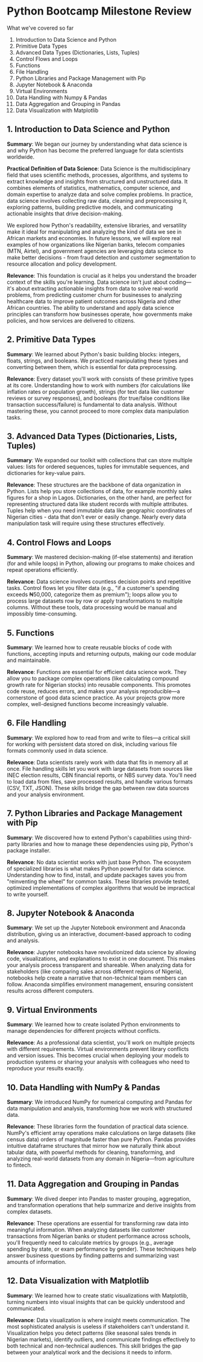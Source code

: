 # Python Bootcamp Milestone Review

What we've covered so far

1. Introduction to Data Science and Python
2. Primitive Data Types
3. Advanced Data Types (Dictionaries, Lists, Tuples)
4. Control Flows and Loops
5. Functions
6. File Handling
7. Python Libraries and Package Management with Pip
8. Jupyter Notebook & Anaconda
9. Virtual Environments
10. Data Handling with Numpy & Pandas
11. Data Aggregation and Grouping in Pandas
12. Data Visualization with Matplotlib

## 1. Introduction to Data Science and Python
**Summary**: We began our journey by understanding what data science is and why Python has become the preferred language for data scientists worldwide.

**Practical Definition of Data Science**: Data Science is the multidisciplinary field that uses scientific methods, processes, algorithms, and systems to extract knowledge and insights from structured and unstructured data. It combines elements of statistics, mathematics, computer science, and domain expertise to analyze data and solve complex problems. In practice, data science involves collecting raw data, cleaning and preprocessing it, exploring patterns, building predictive models, and communicating actionable insights that drive decision-making.

We explored how Python's readability, extensive libraries, and versatility make it ideal for manipulating and analyzing the kind of data we see in African markets and economies. In future lessons, we will explore real examples of how organizations like Nigerian banks, telecom companies (MTN, Airtel), and government agencies are leveraging data science to make better decisions - from fraud detection and customer segmentation to resource allocation and policy development.

**Relevance**: This foundation is crucial as it helps you understand the broader context of the skills you're learning. Data science isn't just about coding—it's about extracting actionable insights from data to solve real-world problems, from predicting customer churn for businesses to analyzing healthcare data to improve patient outcomes across Nigeria and other African countries. The ability to understand and apply data science principles can transform how businesses operate, how governments make policies, and how services are delivered to citizens.


## 2. Primitive Data Types
**Summary**: We learned about Python's basic building blocks: integers, floats, strings, and booleans. We practiced manipulating these types and converting between them, which is essential for data preprocessing.

**Relevance**: Every dataset you'll work with consists of these primitive types at its core. Understanding how to work with numbers (for calculations like inflation rates or population growth), strings (for text data like customer reviews or survey responses), and booleans (for true/false conditions like transaction success/failure) is fundamental to data analysis. Without mastering these, you cannot proceed to more complex data manipulation tasks.

## 3. Advanced Data Types (Dictionaries, Lists, Tuples)
**Summary**: We expanded our toolkit with collections that can store multiple values: lists for ordered sequences, tuples for immutable sequences, and dictionaries for key-value pairs.

**Relevance**: These structures are the backbone of data organization in Python. Lists help you store collections of data, for example monthly sales figures for a shop in Lagos. Dictionaries, on the other hand, are perfect for representing structured data like student records with multiple attributes. Tuples help when you need immutable data like geographic coordinates of Nigerian cities - data that don't ever or easily change. Nearly every data manipulation task will require using these structures effectively.

## 4. Control Flows and Loops
**Summary**: We mastered decision-making (if-else statements) and iteration (for and while loops) in Python, allowing our programs to make choices and repeat operations efficiently.

**Relevance**: Data science involves countless decision points and repetitive tasks. Control flows let you filter data (e.g., "if a customer's spending exceeds ₦50,000, categorize them as premium"); loops allow you to process large datasets row by row or apply transformations to multiple columns. Without these tools, data processing would be manual and impossibly time-consuming.

## 5. Functions
**Summary**: We learned how to create reusable blocks of code with functions, accepting inputs and returning outputs, making our code modular and maintainable.

**Relevance**: Functions are essential for efficient data science work. They allow you to package complex operations (like calculating compound growth rate for Nigerian stocks) into reusable components. This promotes code reuse, reduces errors, and makes your analysis reproducible—a cornerstone of good data science practice. As your projects grow more complex, well-designed functions become increasingly valuable.

## 6. File Handling
**Summary**: We explored how to read from and write to files—a critical skill for working with persistent data stored on disk, including various file formats commonly used in data science.

**Relevance**: Data scientists rarely work with data that fits in memory all at once. File handling skills let you work with large datasets from sources like INEC election results, CBN financial reports, or NBS survey data. You'll need to load data from files, save processed results, and handle various formats (CSV, TXT, JSON). These skills bridge the gap between raw data sources and your analysis environment.

## 7. Python Libraries and Package Management with Pip
**Summary**: We discovered how to extend Python's capabilities using third-party libraries and how to manage these dependencies using pip, Python's package installer.

**Relevance**: No data scientist works with just base Python. The ecosystem of specialized libraries is what makes Python powerful for data science. Understanding how to find, install, and update packages saves you from "reinventing the wheel" for common tasks. These libraries provide tested, optimized implementations of complex algorithms that would be impractical to write yourself.

## 8. Jupyter Notebook & Anaconda
**Summary**: We set up the Jupyter Notebook environment and Anaconda distribution, giving us an interactive, document-based approach to coding and analysis.

**Relevance**: Jupyter notebooks have revolutionized data science by allowing code, visualizations, and explanations to exist in one document. This makes your analysis process transparent and shareable. When analyzing data for stakeholders (like comparing sales across different regions of Nigeria), notebooks help create a narrative that non-technical team members can follow. Anaconda simplifies environment management, ensuring consistent results across different computers.

## 9. Virtual Environments
**Summary**: We learned how to create isolated Python environments to manage dependencies for different projects without conflicts.

**Relevance**: As a professional data scientist, you'll work on multiple projects with different requirements. Virtual environments prevent library conflicts and version issues. This becomes crucial when deploying your models to production systems or sharing your analysis with colleagues who need to reproduce your results exactly.

## 10. Data Handling with NumPy & Pandas
**Summary**: We introduced NumPy for numerical computing and Pandas for data manipulation and analysis, transforming how we work with structured data.

**Relevance**: These libraries form the foundation of practical data science. NumPy's efficient array operations make calculations on large datasets (like census data) orders of magnitude faster than pure Python. Pandas provides intuitive dataframe structures that mirror how we naturally think about tabular data, with powerful methods for cleaning, transforming, and analyzing real-world datasets from any domain in Nigeria—from agriculture to fintech.

## 11. Data Aggregation and Grouping in Pandas
**Summary**: We dived deeper into Pandas to master grouping, aggregation, and transformation operations that help summarize and derive insights from complex datasets.

**Relevance**: These operations are essential for transforming raw data into meaningful information. When analyzing datasets like customer transactions from Nigerian banks or student performance across schools, you'll frequently need to calculate metrics by groups (e.g., average spending by state, or exam performance by gender). These techniques help answer business questions by finding patterns and summarizing vast amounts of information.

## 12. Data Visualization with Matplotlib
**Summary**: We learned how to create static visualizations with Matplotlib, turning numbers into visual insights that can be quickly understood and communicated.

**Relevance**: Data visualization is where insight meets communication. The most sophisticated analysis is useless if stakeholders can't understand it. Visualization helps you detect patterns (like seasonal sales trends in Nigerian markets), identify outliers, and communicate findings effectively to both technical and non-technical audiences. This skill bridges the gap between your analytical work and the decisions it needs to inform.
